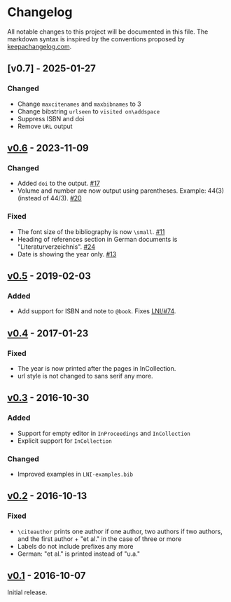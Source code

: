 # Changelog

All notable changes to this project will be documented in this file.
The markdown syntax is inspired by the conventions proposed by [keepachangelog.com](https://keepachangelog.com/).

## [v0.7] - 2025-01-27

### Changed

* Change `maxcitenames` and `maxbibnames` to 3
* Change bibstring `urlseen` to `visited on\addspace`
* Suppress ISBN and doi
* Remove `URL` output

## [v0.6] - 2023-11-09

### Changed

* Added `doi` to the output. [#17](https://github.com/gi-ev/biblatex-lni/pull/17)
* Volume and number are now output using parentheses. Example: 44(3) (instead of 44/3). [#20](https://github.com/gi-ev/biblatex-lni/pull/20)

### Fixed

* The font size of the bibliography is now `\small`. [#11](https://github.com/gi-ev/biblatex-lni/pull/11)
* Heading of references section in German documents is "Literaturverzeichnis". [#24](https://github.com/gi-ev/biblatex-lni/pull/24)
* Date is showing the year only. [#13](https://github.com/gi-ev/biblatex-lni/pull/13)

## [v0.5] - 2019-02-03

### Added

* Add support for ISBN and note to `@book`. Fixes [LNI/#74](https://github.com/gi-ev/LNI/issues/74).

## [v0.4] - 2017-01-23

### Fixed

* The year is now printed after the pages in InCollection.
* url style is not changed to sans serif any more.

## [v0.3] - 2016-10-30

### Added

* Support for empty editor in `InProceedings` and `InCollection`
* Explicit support for `InCollection`

### Changed

* Improved examples in `LNI-examples.bib`

## [v0.2] - 2016-10-13

### Fixed

* `\citeauthor` prints one author if one author, two authors if two authors, and the first author + "et al." in the case of three or more
* Labels do not include prefixes any more
* German: "et al." is printed instead of "u.a."

## [v0.1] - 2016-10-07

Initial release.

[v0.1]: https://github.com/gi-ev/biblatex-lni/tree/v0.1
[v0.2]: https://github.com/latextemplates/biblatex-lni/compare/v0.1...v0.2
[v0.3]: https://github.com/latextemplates/biblatex-lni/compare/v0.2...v0.3
[v0.4]: https://github.com/latextemplates/biblatex-lni/compare/v0.3...v0.4
[v0.5]: https://github.com/latextemplates/biblatex-lni/compare/v0.4...v0.5
[v0.6]: https://github.com/latextemplates/biblatex-lni/compare/v0.5...v0.6
[Unreleased]: https://github.com/latextemplates/biblatex-lni/compare/v0.6...HEAD
